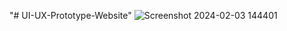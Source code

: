"# UI-UX-Prototype-Website" 
![Screenshot 2024-02-03 144401](https://github.com/xhafermuja/UI-UX-Prototype-Website/assets/99412161/6992fc2e-2176-4995-aa44-f16257f64aa5)
